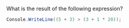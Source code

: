 What is the result of the following expression?

```C#
Console.WriteLine((5 + 3) > (3 + 1 * 20));
```


